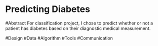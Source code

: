 # Predicting Diabetes

#Abstract
For classification project, I chose to predict whether or not a patient has diabetes based on their diagnostic medical measurement. 

#Design
#Data
#Algorithm
#Tools
#Communication
